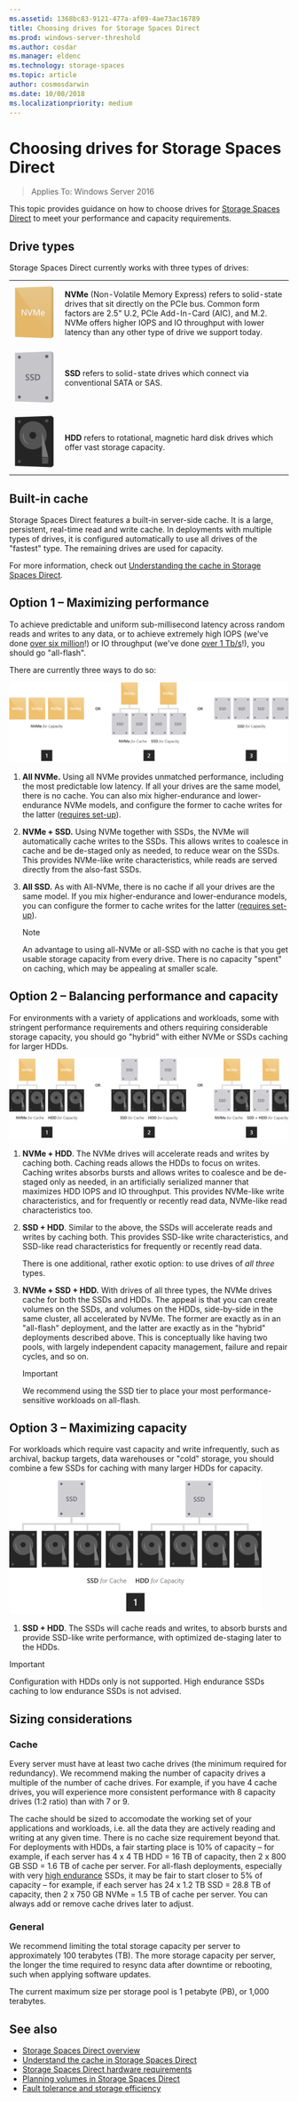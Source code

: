 ```yaml
---
ms.assetid: 1368bc83-9121-477a-af09-4ae73ac16789
title: Choosing drives for Storage Spaces Direct
ms.prod: windows-server-threshold
ms.author: cosdar
ms.manager: eldenc
ms.technology: storage-spaces
ms.topic: article
author: cosmosdarwin
ms.date: 10/08/2018
ms.localizationpriority: medium
---
```

# Choosing drives for Storage Spaces Direct

>Applies To: Windows Server 2016

This topic provides guidance on how to choose drives for [Storage Spaces Direct](storage-spaces-direct-overview.md) to meet your performance and capacity requirements.

## Drive types

Storage Spaces Direct currently works with three types of drives:

<table>
	<tr style="border: 0;">
		<td style="padding: 10px; border: 0; width:70px">
			<img src="media/understand-the-cache/NVMe-100px.png">
		</td>
		<td style="padding: 10px; border: 0;" valign="middle">
			<b>NVMe</b> (Non-Volatile Memory Express) refers to solid-state drives that sit directly on the PCIe bus. Common form factors are 2.5" U.2, PCIe Add-In-Card (AIC), and M.2. NVMe offers higher IOPS and IO throughput with lower latency than any other type of drive we support today.
		</td>
	</tr>
	<tr style="border: 0;">
		<td style="padding: 10px; border: 0; width:70px" >
			<img src="media/understand-the-cache/SSD-100px.png">
		</td>
		<td style="padding: 10px; border: 0;" valign="middle">
			<b>SSD</b> refers to solid-state drives which connect via conventional SATA or SAS.
		</td>
	</tr>
	<tr style="border: 0;">
		<td style="padding: 10px; border: 0; width:70px">
			<img src="media/understand-the-cache/HDD-100px.png">
		</td>
		<td style="padding: 10px; border: 0;" valign="middle">
			<b>HDD</b> refers to rotational, magnetic hard disk drives which offer vast storage capacity.
		</td>
	</tr>
</table>

## Built-in cache

Storage Spaces Direct features a built-in server-side cache. It is a large, persistent, real-time read and write cache. In deployments with multiple types of drives, it is configured automatically to use all drives of the "fastest" type. The remaining drives are used for capacity.

For more information, check out [Understanding the cache in Storage Spaces Direct](understand-the-cache.md).

## Option 1 – Maximizing performance

To achieve predictable and uniform sub-millisecond latency across random reads and writes to any data, or to achieve extremely high IOPS (we've done [over six million](https://www.youtube.com/watch?v=0LviCzsudGY&t=28m)!) or IO throughput (we've done [over 1 Tb/s](https://www.youtube.com/watch?v=-LK2ViRGbWs&t=16m50s)!), you should go "all-flash".

There are currently three ways to do so:

![All-Flash-Deployment-Possibilities](media/choosing-drives-and-resiliency-types/All-Flash-Deployment-Possibilities.png)

1. **All NVMe.** Using all NVMe provides unmatched performance, including the most predictable low latency. If all your drives are the same model, there is no cache. You can also mix higher-endurance and lower-endurance NVMe models, and configure the former to cache writes for the latter ([requires set-up](understand-the-cache.md#manual)).

2. **NVMe + SSD.** Using NVMe together with SSDs, the NVMe will automatically cache writes to the SSDs. This allows writes to coalesce in cache and be de-staged only as needed, to reduce wear on the SSDs. This provides NVMe-like write characteristics, while reads are served directly from the also-fast SSDs.

3. **All SSD.** As with All-NVMe, there is no cache if all your drives are the same model. If you mix higher-endurance and lower-endurance models, you can configure the former to cache writes for the latter ([requires set-up](understand-the-cache.md#manual)).

   >[!NOTE]
   > An advantage to using all-NVMe or all-SSD with no cache is that you get usable storage capacity from every drive. There is no capacity "spent" on caching, which may be appealing at smaller scale.

## Option 2 – Balancing performance and capacity

For environments with a variety of applications and workloads, some with stringent performance requirements and others requiring considerable storage capacity, you should go "hybrid" with either NVMe or SSDs caching for larger HDDs.

![Hybrid-Deployment-Possibilities](media/choosing-drives-and-resiliency-types/Hybrid-Deployment-Possibilities.png)

1. **NVMe + HDD**. The NVMe drives will accelerate reads and writes by caching both. Caching reads allows the HDDs to focus on writes. Caching writes absorbs bursts and allows writes to coalesce and be de-staged only as needed, in an artificially serialized manner that maximizes HDD IOPS and IO throughput. This provides NVMe-like write characteristics, and for frequently or recently read data, NVMe-like read characteristics too.

2. **SSD + HDD**. Similar to the above, the SSDs will accelerate reads and writes by caching both. This provides SSD-like write characteristics, and SSD-like read characteristics for frequently or recently read data.

	There is one additional, rather exotic option: to use drives of *all three* types.

3. **NVMe + SSD + HDD.** With drives of all three types, the NVMe drives cache for both the SSDs and HDDs. The appeal is that you can create volumes on the SSDs, and volumes on the HDDs, side-by-side in the same cluster, all accelerated by NVMe. The former are exactly as in an "all-flash" deployment, and the latter are exactly as in the "hybrid" deployments described above. This is conceptually like having two pools, with largely independent capacity management, failure and repair cycles, and so on.

   >[!IMPORTANT]
   > We recommend using the SSD tier to place your most performance-sensitive workloads on all-flash.

## Option 3 – Maximizing capacity

For workloads which require vast capacity and write infrequently, such as archival, backup targets, data warehouses or "cold" storage, you should combine a few SSDs for caching with many larger HDDs for capacity.

![Deployment options for maximizing capacity](media/choosing-drives-and-resiliency-types/maximizing-capacity.png)

1. **SSD + HDD**. The SSDs will cache reads and writes, to absorb bursts and provide SSD-like write performance, with optimized de-staging later to the HDDs.

>[!IMPORTANT]
>Configuration with HDDs only is not supported. High endurance SSDs caching to low endurance SSDs is not advised.

## Sizing considerations

### Cache

Every server must have at least two cache drives (the minimum required for redundancy). We recommend making the number of capacity drives a multiple of the number of cache drives. For example, if you have 4 cache drives, you will experience more consistent performance with 8 capacity drives (1:2 ratio) than with 7 or 9.

The cache should be sized to accomodate the working set of your applications and workloads, i.e. all the data they are actively reading and writing at any given time. There is no cache size requirement beyond that. For deployments with HDDs, a fair starting place is 10% of capacity – for example, if each server has 4 x 4 TB HDD = 16 TB of capacity, then 2 x 800 GB SSD = 1.6 TB of cache per server. For all-flash deployments, especially with very [high endurance](https://blogs.technet.microsoft.com/filecab/2017/08/11/understanding-dwpd-tbw/) SSDs, it may be fair to start closer to 5% of capacity – for example, if each server has 24 x 1.2 TB SSD = 28.8 TB of capacity, then 2 x 750 GB NVMe = 1.5 TB of cache per server. You can always add or remove cache drives later to adjust.

### General

We recommend limiting the total storage capacity per server to approximately 100 terabytes (TB). The more storage capacity per server, the longer the time required to resync data after downtime or rebooting, such when applying software updates.

The current maximum size per storage pool is 1 petabyte (PB), or 1,000 terabytes.

## See also

- [Storage Spaces Direct overview](storage-spaces-direct-overview.md)
- [Understand the cache in Storage Spaces Direct](understand-the-cache.md)
- [Storage Spaces Direct hardware requirements](storage-spaces-direct-hardware-requirements.md)
- [Planning volumes in Storage Spaces Direct](plan-volumes.md)
- [Fault tolerance and storage efficiency](storage-spaces-fault-tolerance.md)
